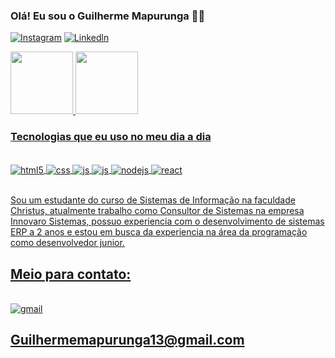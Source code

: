 ### Olá! Eu sou o Guilherme Mapurunga 🙋‍♂️

[![Instagram](https://img.shields.io/badge/Instagram-E4405F?style=for-the-badge&logo=instagram&logoColor=white)](https://www.instagram.com/guilhermemapurunga/)
[![Linkedln](https://img.shields.io/badge/LinkedIn-0077B5?style=for-the-badge&logo=linkedin&logoColor=white)](https://www.linkedin.com/in/guilherme-mapurunga-a901271a2/)

<div>
    <a href="https://github.com/guilhermemot">
    <img height="100em" src="https://github-readme-stats.vercel.app/api?username=guilhermemot&show_icons=true&theme=dracula">
    <img height="100em" src="https://github-readme-stats.vercel.app/api/top-langs/?username=guilhermemot&layout=compact&langs_count==168&theme=dracula"/>
</div>


### Tecnologias que eu uso no meu dia a dia

<div style = "display: inline_block"><br/>
    <img align="center" alt="html5" src="https://img.shields.io/badge/HTML5-E34F26?style=for-the-badge&logo=html5&logoColor=white"/>
    <img align="center" alt="css" src="https://img.shields.io/badge/CSS3-1572B6?style=for-the-badge&logo=css3&logoColor=white"/>
    <img align="center" alt="js" src="https://img.shields.io/badge/JavaScript-F7DF1E?style=for-the-badge&logo=javascript&logoColor=black"/>
    <img align="center" alt="js" src="https://img.shields.io/badge/TypeScript-007ACC?style=for-the-badge&logo=typescript&logoColor=white"/>
    <img align="center" alt="nodejs" src="https://img.shields.io/badge/Node.js-43853D?style=for-the-badge&logo=node.js&logoColor=white"/>
    <img align="center" alt="react" src="https://img.shields.io/badge/React-20232A?style=for-the-badge&logo=react&logoColor=61DAFB"/>
</div><br/>

Sou um estudante do curso de Sistemas de Informação na faculdade Christus, atualmente trabalho como Consultor de Sistemas na empresa Innovaro Sistemas, possuo experiencia com o desenvolvimento de sistemas ERP a 2 anos e estou em busca da experiencia na área da programação como desenvolvedor junior.

## Meio para contato:

<div style = "display: inline_block"><br/>
<img align="center" alt="gmail" src="https://img.shields.io/badge/Gmail-D14836?style=for-the-badge&logo=gmail&logoColor=white"/>
</div>

## Guilhermemapurunga13@gmail.com

